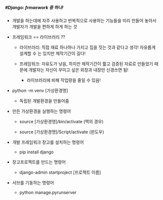 ##### #Django: frmaework 중 하나!


* 개발을 하는데에 자주 사용하고 반복적으로 사용하는 기능들을 미리 만들어 놓아서 개발자가 개발을 편하게 하게 하는 것

* 프레임워크 == 라이브러리 ??

  * 라이브러리: 직접 재료 하나하나 가지고 집을 짓는 것과 같다고 생각! 자유롭게 설계할 수 는 있지만 제작기간이 길다!

  * 프레임워크: 자유도가 낮음, 하지만 제작기간이 짧고 검증된 자료로 만들었기 때문에 개발자는 자신이 꾸미고 싶은 외장과 내장만 신경쓰면 됨!

    * 라이브러리에 비해 작업량을 줄일 수 있음!

* python -m venv [가상환경명]

  * 독립된 개발환경을 만들어줌

* 만든 가상환경을 실행하는 명령어

  * source [가상환경명]/bin/activate (맥의 경우)

  * source [가상환경명]/Script/activate (윈도우)

* 개발 프레임워크 장고를 설치하는 명령어

  * pip install django

* 장고프로젝트를 만드는 명령어

  * django-admin startproject [프로젝트 이름]

* 서브를 기동하는 명령어

  * python manage.pyrunserver
